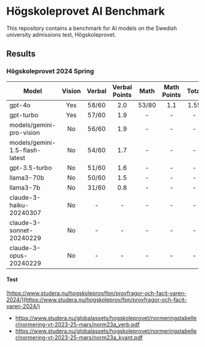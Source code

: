 # Högskoleprovet AI Benchmark

This repository contains a benchmark for AI models on the Swedish university admissions test, Högskoleprovet.

## Results

### Högskoleprovet 2024 Spring

| Model                          | Vision | Verbal | Verbal Points | Math  | Math Points | Total |
| ------------------------------ | :----: | :----: | :-----------: | :---: | :---------: | :---: |
| gpt-4o                         |  Yes   | 58/60  |      2.0      | 53/80 |     1.1     | 1.55  |
| gpt-turbo                      |  Yes   | 57/60  |      1.9      |   -   |      -      |   -   |
| models/gemini-pro-vision       |   No   | 56/60  |      1.9      |   -   |      -      |   -   |
| models/gemini-1.5-flash-latest |   No   | 54/60  |      1.7      |   -   |      -      |   -   |
| gpt-3.5-turbo                  |   No   | 51/60  |      1.6      |   -   |      -      |   -   |
| llama3-70b                     |   No   | 50/60  |      1.5      |   -   |      -      |   -   |
| llama3-7b                      |   No   | 31/60  |      0.8      |   -   |      -      |   -   |
| claude-3-haiku-20240307        |   No   |   -    |       -       |   -   |      -      |   -   |
| claude-3-sonnet-20240229       |   No   |   -    |       -       |   -   |      -      |   -   |
| claude-3-opus-20240229         |   No   |   -    |       -       |   -   |      -      |   -   |

#### Test

[https://www.studera.nu/hogskoleprov/fpn/provfragor-och-facit-varen-2024/](https://www.studera.nu/hogskoleprov/fpn/provfragor-och-facit-varen-2024/)

- https://www.studera.nu/globalassets/hogskoleprovet/normeringstabeller/normering-vt-2023-25-mars/norm23a_verb.pdf
- https://www.studera.nu/globalassets/hogskoleprovet/normeringstabeller/normering-vt-2023-25-mars/norm23a_kvant.pdf
